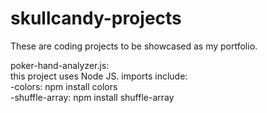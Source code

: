 # skullcandy-projects
These are coding projects to be showcased as my portfolio.


poker-hand-analyzer.js: </br>
this project uses Node JS. imports include: </br>
-colors: npm install colors </br>
-shuffle-array: npm install shuffle-array </br>
